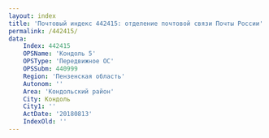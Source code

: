 ```yaml
---
layout: index
title: 'Почтовый индекс 442415: отделение почтовой связи Почты России'
permalink: /442415/
data:
    Index: 442415
    OPSName: 'Кондоль 5'
    OPSType: 'Передвижное ОС'
    OPSSubm: 440999
    Region: 'Пензенская область'
    Autonom: ''
    Area: 'Кондольский район'
    City: Кондоль
    City1: ''
    ActDate: '20180813'
    IndexOld: ''
---
```

